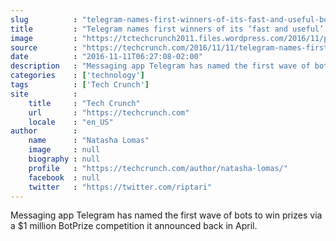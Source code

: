 ```yaml
---
slug          : "telegram-names-first-winners-of-its-fast-and-useful-bot-competition"
title         : "Telegram names first winners of its ‘fast and useful’ bot competition"
image         : "https://tctechcrunch2011.files.wordpress.com/2016/11/p1040859.jpg?w=764&h=400&crop=1"
source        : "https://techcrunch.com/2016/11/11/telegram-names-first-winners-of-its-fast-and-useful-bot-competition/"
date          : "2016-11-11T06:27:08-02:00"
description   : "Messaging app Telegram has named the first wave of bots to win prizes via a $1 million BotPrize competition it announced back in April."
categories    : ['technology']
tags          : ['Tech Crunch']
site          :
    title     : "Tech Crunch"
    url       : "https://techcrunch.com"
    locale    : "en_US"
author        :
    name      : "Natasha Lomas"
    image     : null
    biography : null
    profile   : "https://techcrunch.com/author/natasha-lomas/"
    facebook  : null
    twitter   : "https://twitter.com/riptari"
---
```


Messaging app Telegram has named the first wave of bots to win prizes via a $1 million BotPrize competition it announced back in April.

